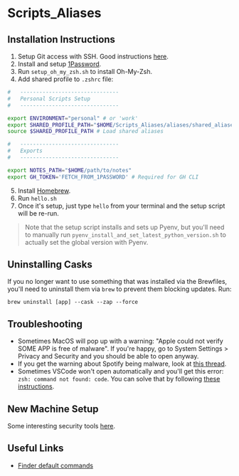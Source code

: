 # Scripts_Aliases

## Installation Instructions
1. Setup Git access with SSH. Good instructions [here](https://docs.github.com/en/authentication/connecting-to-github-with-ssh/generating-a-new-ssh-key-and-adding-it-to-the-ssh-agent#generating-a-new-ssh-key).
2. Install and setup [1Password](https://1password.com/downloads/mac).
3. Run `setup_oh_my_zsh.sh` to install Oh-My-Zsh.
4. Add shared profile to `.zshrc` file:
```bash
#   -------------------------------
#   Personal Scripts Setup
#   -------------------------------

export ENVIRONMENT="personal" # or 'work'
export SHARED_PROFILE_PATH="$HOME/Scripts_Aliases/aliases/shared_aliases.zsh"
source $SHARED_PROFILE_PATH # Load shared aliases

#   -------------------------------
#   Exports
#   -------------------------------

export NOTES_PATH="$HOME/path/to/notes"
export GH_TOKEN='FETCH_FROM_1PASSWORD' # Required for GH CLI
```
5. Install [Homebrew](https://brew.sh/). 
6. Run `hello.sh` 
7. Once it's setup, just type `hello` from your terminal and the setup script will be re-run.

> Note that the setup script installs and sets up Pyenv, but you'll need to manually run `pyenv_install_and_set_latest_python_version.sh` to actually set the global version with Pyenv. 

## Uninstalling Casks
If you no longer want to use something that was installed via the Brewfiles, you'll need to uninstall them via `brew` to prevent them blocking updates. Run:

```brew uninstall [app] --cask --zap --force```

## Troubleshooting
- Sometimes MacOS will pop up with a warning: "Apple could not verify SOME APP is free of malware". If you're happy, go to System Settings > Privacy and Security and you should be able to open anyway.
- If you get the warning about Spotify being malware, look at [this thread](https://github.com/Homebrew/homebrew-cask/issues/161665#issuecomment-2363665157).
- Sometimes VSCode won't open automatically and you'll get this error: `zsh: command not found: code`. You can solve that by following [these instructions](https://stackoverflow.com/questions/29955500/code-is-not-working-in-on-the-command-line-for-visual-studio-code-on-os-x-ma).


## New Machine Setup
Some interesting security tools [here](https://objective-see.org/index.html).

## Useful Links
- [Finder default commands](https://www.kevinmcox.com/2022/07/change-even-more-finder-options-using-defaults/)